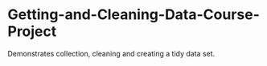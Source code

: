 # Getting-and-Cleaning-Data-Course-Project
Demonstrates  collection, cleaning and creating a tidy data set.
